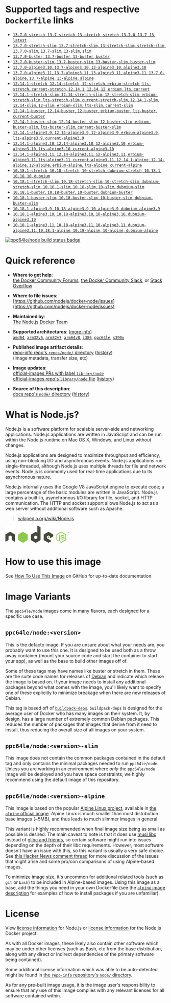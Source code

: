 <!--

********************************************************************************

WARNING:

    DO NOT EDIT "node/README.md"

    IT IS AUTO-GENERATED

    (from the other files in "node/" combined with a set of templates)

********************************************************************************

-->

# Supported tags and respective `Dockerfile` links

-	[`13.7.0-stretch`, `13.7-stretch`, `13-stretch`, `stretch`, `13.7.0`, `13.7`, `13`, `latest`](https://github.com/nodejs/docker-node/blob/975ad7f092d362ade47f4cff6e2897de17be4cc5/13/stretch/Dockerfile)
-	[`13.7.0-stretch-slim`, `13.7-stretch-slim`, `13-stretch-slim`, `stretch-slim`, `13.7.0-slim`, `13.7-slim`, `13-slim`, `slim`](https://github.com/nodejs/docker-node/blob/975ad7f092d362ade47f4cff6e2897de17be4cc5/13/stretch-slim/Dockerfile)
-	[`13.7.0-buster`, `13.7-buster`, `13-buster`, `buster`](https://github.com/nodejs/docker-node/blob/975ad7f092d362ade47f4cff6e2897de17be4cc5/13/buster/Dockerfile)
-	[`13.7.0-buster-slim`, `13.7-buster-slim`, `13-buster-slim`, `buster-slim`](https://github.com/nodejs/docker-node/blob/975ad7f092d362ade47f4cff6e2897de17be4cc5/13/buster-slim/Dockerfile)
-	[`13.7.0-alpine3.10`, `13.7-alpine3.10`, `13-alpine3.10`, `alpine3.10`](https://github.com/nodejs/docker-node/blob/975ad7f092d362ade47f4cff6e2897de17be4cc5/13/alpine3.10/Dockerfile)
-	[`13.7.0-alpine3.11`, `13.7-alpine3.11`, `13-alpine3.11`, `alpine3.11`, `13.7.0-alpine`, `13.7-alpine`, `13-alpine`, `alpine`](https://github.com/nodejs/docker-node/blob/975ad7f092d362ade47f4cff6e2897de17be4cc5/13/alpine3.11/Dockerfile)
-	[`12.14.1-stretch`, `12.14-stretch`, `12-stretch`, `erbium-stretch`, `lts-stretch`, `current-stretch`, `12.14.1`, `12.14`, `12`, `erbium`, `lts`, `current`](https://github.com/nodejs/docker-node/blob/8b8eebe2667b04d50f85535e2504fcbfd4675930/12/stretch/Dockerfile)
-	[`12.14.1-stretch-slim`, `12.14-stretch-slim`, `12-stretch-slim`, `erbium-stretch-slim`, `lts-stretch-slim`, `current-stretch-slim`, `12.14.1-slim`, `12.14-slim`, `12-slim`, `erbium-slim`, `lts-slim`, `current-slim`](https://github.com/nodejs/docker-node/blob/cd046b99024274af8a782bc7fb722a89f65ecfdc/12/stretch-slim/Dockerfile)
-	[`12.14.1-buster`, `12.14-buster`, `12-buster`, `erbium-buster`, `lts-buster`, `current-buster`](https://github.com/nodejs/docker-node/blob/8b8eebe2667b04d50f85535e2504fcbfd4675930/12/buster/Dockerfile)
-	[`12.14.1-buster-slim`, `12.14-buster-slim`, `12-buster-slim`, `erbium-buster-slim`, `lts-buster-slim`, `current-buster-slim`](https://github.com/nodejs/docker-node/blob/cd046b99024274af8a782bc7fb722a89f65ecfdc/12/buster-slim/Dockerfile)
-	[`12.14.1-alpine3.9`, `12.14-alpine3.9`, `12-alpine3.9`, `erbium-alpine3.9`, `lts-alpine3.9`, `current-alpine3.9`](https://github.com/nodejs/docker-node/blob/8b8eebe2667b04d50f85535e2504fcbfd4675930/12/alpine3.9/Dockerfile)
-	[`12.14.1-alpine3.10`, `12.14-alpine3.10`, `12-alpine3.10`, `erbium-alpine3.10`, `lts-alpine3.10`, `current-alpine3.10`](https://github.com/nodejs/docker-node/blob/8b8eebe2667b04d50f85535e2504fcbfd4675930/12/alpine3.10/Dockerfile)
-	[`12.14.1-alpine3.11`, `12.14-alpine3.11`, `12-alpine3.11`, `erbium-alpine3.11`, `lts-alpine3.11`, `current-alpine3.11`, `12.14.1-alpine`, `12.14-alpine`, `12-alpine`, `erbium-alpine`, `lts-alpine`, `current-alpine`](https://github.com/nodejs/docker-node/blob/8b8eebe2667b04d50f85535e2504fcbfd4675930/12/alpine3.11/Dockerfile)
-	[`10.18.1-stretch`, `10.18-stretch`, `10-stretch`, `dubnium-stretch`, `10.18.1`, `10.18`, `10`, `dubnium`](https://github.com/nodejs/docker-node/blob/e756350f8b873cec2faa2cf2bad92ba8c7884ed4/10/stretch/Dockerfile)
-	[`10.18.1-stretch-slim`, `10.18-stretch-slim`, `10-stretch-slim`, `dubnium-stretch-slim`, `10.18.1-slim`, `10.18-slim`, `10-slim`, `dubnium-slim`](https://github.com/nodejs/docker-node/blob/e756350f8b873cec2faa2cf2bad92ba8c7884ed4/10/stretch-slim/Dockerfile)
-	[`10.18.1-buster`, `10.18-buster`, `10-buster`, `dubnium-buster`](https://github.com/nodejs/docker-node/blob/e756350f8b873cec2faa2cf2bad92ba8c7884ed4/10/buster/Dockerfile)
-	[`10.18.1-buster-slim`, `10.18-buster-slim`, `10-buster-slim`, `dubnium-buster-slim`](https://github.com/nodejs/docker-node/blob/e756350f8b873cec2faa2cf2bad92ba8c7884ed4/10/buster-slim/Dockerfile)
-	[`10.18.1-alpine3.9`, `10.18-alpine3.9`, `10-alpine3.9`, `dubnium-alpine3.9`](https://github.com/nodejs/docker-node/blob/e756350f8b873cec2faa2cf2bad92ba8c7884ed4/10/alpine3.9/Dockerfile)
-	[`10.18.1-alpine3.10`, `10.18-alpine3.10`, `10-alpine3.10`, `dubnium-alpine3.10`](https://github.com/nodejs/docker-node/blob/e756350f8b873cec2faa2cf2bad92ba8c7884ed4/10/alpine3.10/Dockerfile)
-	[`10.18.1-alpine3.11`, `10.18-alpine3.11`, `10-alpine3.11`, `dubnium-alpine3.11`, `10.18.1-alpine`, `10.18-alpine`, `10-alpine`, `dubnium-alpine`](https://github.com/nodejs/docker-node/blob/e756350f8b873cec2faa2cf2bad92ba8c7884ed4/10/alpine3.11/Dockerfile)

[![ppc64le/node build status badge](https://img.shields.io/jenkins/s/https/doi-janky.infosiftr.net/job/multiarch/job/ppc64le/job/node.svg?label=ppc64le/node%20%20build%20job)](https://doi-janky.infosiftr.net/job/multiarch/job/ppc64le/job/node/)

# Quick reference

-	**Where to get help**:  
	[the Docker Community Forums](https://forums.docker.com/), [the Docker Community Slack](http://dockr.ly/slack), or [Stack Overflow](https://stackoverflow.com/search?tab=newest&q=docker)

-	**Where to file issues**:  
	[https://github.com/nodejs/docker-node/issues](https://github.com/nodejs/docker-node/issues)

-	**Maintained by**:  
	[The Node.js Docker Team](https://github.com/nodejs/docker-node)

-	**Supported architectures**: ([more info](https://github.com/docker-library/official-images#architectures-other-than-amd64))  
	[`amd64`](https://hub.docker.com/r/amd64/node/), [`arm32v6`](https://hub.docker.com/r/arm32v6/node/), [`arm32v7`](https://hub.docker.com/r/arm32v7/node/), [`arm64v8`](https://hub.docker.com/r/arm64v8/node/), [`i386`](https://hub.docker.com/r/i386/node/), [`ppc64le`](https://hub.docker.com/r/ppc64le/node/), [`s390x`](https://hub.docker.com/r/s390x/node/)

-	**Published image artifact details**:  
	[repo-info repo's `repos/node/` directory](https://github.com/docker-library/repo-info/blob/master/repos/node) ([history](https://github.com/docker-library/repo-info/commits/master/repos/node))  
	(image metadata, transfer size, etc)

-	**Image updates**:  
	[official-images PRs with label `library/node`](https://github.com/docker-library/official-images/pulls?q=label%3Alibrary%2Fnode)  
	[official-images repo's `library/node` file](https://github.com/docker-library/official-images/blob/master/library/node) ([history](https://github.com/docker-library/official-images/commits/master/library/node))

-	**Source of this description**:  
	[docs repo's `node/` directory](https://github.com/docker-library/docs/tree/master/node) ([history](https://github.com/docker-library/docs/commits/master/node))

# What is Node.js?

Node.js is a software platform for scalable server-side and networking applications. Node.js applications are written in JavaScript and can be run within the Node.js runtime on Mac OS X, Windows, and Linux without changes.

Node.js applications are designed to maximize throughput and efficiency, using non-blocking I/O and asynchronous events. Node.js applications run single-threaded, although Node.js uses multiple threads for file and network events. Node.js is commonly used for real-time applications due to its asynchronous nature.

Node.js internally uses the Google V8 JavaScript engine to execute code; a large percentage of the basic modules are written in JavaScript. Node.js contains a built-in, asynchronous I/O library for file, socket, and HTTP communication. The HTTP and socket support allows Node.js to act as a web server without additional software such as Apache.

> [wikipedia.org/wiki/Node.js](https://en.wikipedia.org/wiki/Node.js)

![logo](https://raw.githubusercontent.com/docker-library/docs/01c12653951b2fe592c1f93a13b4e289ada0e3a1/node/logo.png)

# How to use this image

See [How To Use This Image](https://github.com/nodejs/docker-node/blob/master/README.md#how-to-use-this-image) on GitHub for up-to-date documentation.

# Image Variants

The `ppc64le/node` images come in many flavors, each designed for a specific use case.

## `ppc64le/node:<version>`

This is the defacto image. If you are unsure about what your needs are, you probably want to use this one. It is designed to be used both as a throw away container (mount your source code and start the container to start your app), as well as the base to build other images off of.

Some of these tags may have names like buster or stretch in them. These are the suite code names for releases of [Debian](https://wiki.debian.org/DebianReleases) and indicate which release the image is based on. If your image needs to install any additional packages beyond what comes with the image, you'll likely want to specify one of these explicitly to minimize breakage when there are new releases of Debian.

This tag is based off of [`buildpack-deps`](https://hub.docker.com/_/buildpack-deps/). `buildpack-deps` is designed for the average user of Docker who has many images on their system. It, by design, has a large number of extremely common Debian packages. This reduces the number of packages that images that derive from it need to install, thus reducing the overall size of all images on your system.

## `ppc64le/node:<version>-slim`

This image does not contain the common packages contained in the default tag and only contains the minimal packages needed to run `ppc64le/node`. Unless you are working in an environment where *only* the `ppc64le/node` image will be deployed and you have space constraints, we highly recommend using the default image of this repository.

## `ppc64le/node:<version>-alpine`

This image is based on the popular [Alpine Linux project](http://alpinelinux.org), available in [the `alpine` official image](https://hub.docker.com/_/alpine). Alpine Linux is much smaller than most distribution base images (~5MB), and thus leads to much slimmer images in general.

This variant is highly recommended when final image size being as small as possible is desired. The main caveat to note is that it does use [musl libc](http://www.musl-libc.org) instead of [glibc and friends](http://www.etalabs.net/compare_libcs.html), so certain software might run into issues depending on the depth of their libc requirements. However, most software doesn't have an issue with this, so this variant is usually a very safe choice. See [this Hacker News comment thread](https://news.ycombinator.com/item?id=10782897) for more discussion of the issues that might arise and some pro/con comparisons of using Alpine-based images.

To minimize image size, it's uncommon for additional related tools (such as `git` or `bash`) to be included in Alpine-based images. Using this image as a base, add the things you need in your own Dockerfile (see the [`alpine` image description](https://hub.docker.com/_/alpine/) for examples of how to install packages if you are unfamiliar).

# License

View [license information](https://github.com/nodejs/node/blob/master/LICENSE) for Node.js or [license information](https://github.com/nodejs/docker-node/blob/master/LICENSE) for the Node.js Docker project.

As with all Docker images, these likely also contain other software which may be under other licenses (such as Bash, etc from the base distribution, along with any direct or indirect dependencies of the primary software being contained).

Some additional license information which was able to be auto-detected might be found in [the `repo-info` repository's `node/` directory](https://github.com/docker-library/repo-info/tree/master/repos/node).

As for any pre-built image usage, it is the image user's responsibility to ensure that any use of this image complies with any relevant licenses for all software contained within.

